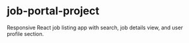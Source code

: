 # job-portal-project
Responsive React job listing app with search, job details view, and user profile section.
